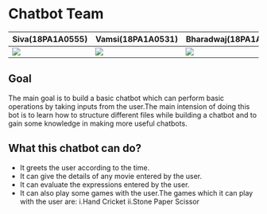 # Chatbot Team
|**Siva(18PA1A0555)**|**Vamsi(18PA1A0531)**|**Bharadwaj(18PA1A0540)**|
|---|---|---|
![](http://learncodeonline.in/mascot.png)   |  ![](http://learncodeonline.in/mascot.png)|  ![](http://learncodeonline.in/mascot.png)  |

## Goal
The main goal is to build a basic chatbot which can perform basic operations by taking inputs from the user.The main intension of doing this bot is to learn how to structure different files while building a chatbot and to gain some knowledge in making more useful chatbots.

## What this chatbot can do?
- It greets the user according to the time.
- It can give the details of any movie entered by the user.
- It can evaluate the expressions entered by the user.
- It can also play some games with the user.The games which it can play with the user are:
    i.Hand Cricket
    ii.Stone Paper Scissor
